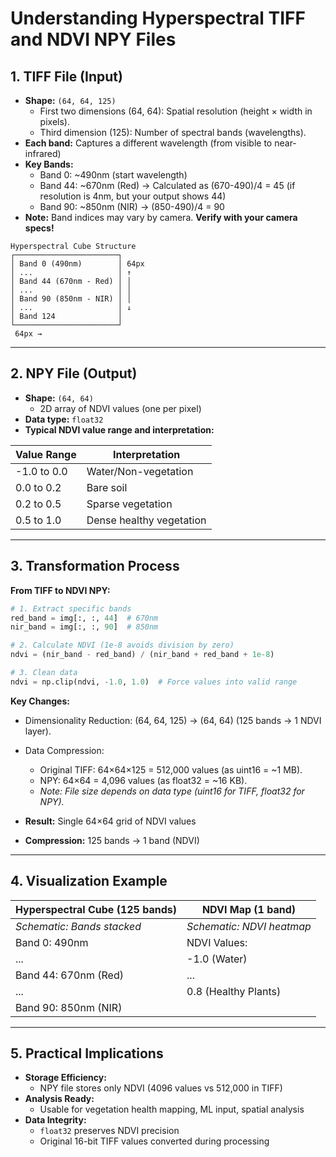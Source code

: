 # Understanding Hyperspectral TIFF and NDVI NPY Files

## 1. TIFF File (Input)

- **Shape:** `(64, 64, 125)`
  - First two dimensions (64, 64): Spatial resolution (height × width in pixels).
  - Third dimension (125): Number of spectral bands (wavelengths).
- **Each band:** Captures a different wavelength (from visible to near-infrared)
- **Key Bands:**
  - Band 0: ~490nm (start wavelength)
  - Band 44: ~670nm (Red) → Calculated as (670-490)/4 = 45 (if resolution is 4nm, but your output shows 44)
  - Band 90: ~850nm (NIR) → (850-490)/4 = 90
- **Note:** Band indices may vary by camera. **Verify with your camera specs!**

```
Hyperspectral Cube Structure
┌───────────────────────┐
│ Band 0 (490nm)        │ 64px
│ ...                   │ ↑
│ Band 44 (670nm - Red) │ │
│ ...                   │ │
│ Band 90 (850nm - NIR) │ │
│ ...                   │ ↓
│ Band 124              │
└───────────────────────┘
 64px →
```

---

## 2. NPY File (Output)

- **Shape:** `(64, 64)`
  - 2D array of NDVI values (one per pixel)
- **Data type:** `float32`
- **Typical NDVI value range and interpretation:**

| Value Range | Interpretation           |
|-------------|-------------------------|
| -1.0 to 0.0 | Water/Non-vegetation    |
| 0.0 to 0.2  | Bare soil               |
| 0.2 to 0.5  | Sparse vegetation       |
| 0.5 to 1.0  | Dense healthy vegetation|

---

## 3. Transformation Process

**From TIFF to NDVI NPY:**

```python
# 1. Extract specific bands
red_band = img[:, :, 44]  # 670nm 
nir_band = img[:, :, 90]  # 850nm

# 2. Calculate NDVI (1e-8 avoids division by zero)
ndvi = (nir_band - red_band) / (nir_band + red_band + 1e-8)  

# 3. Clean data
ndvi = np.clip(ndvi, -1.0, 1.0)  # Force values into valid range
```

**Key Changes:**
- Dimensionality Reduction: (64, 64, 125) → (64, 64) (125 bands → 1 NDVI layer).
- Data Compression:
  - Original TIFF: 64×64×125 = 512,000 values (as uint16 = ~1 MB).
  - NPY: 64×64 = 4,096 values (as float32 = ~16 KB).
  - *Note: File size depends on data type (uint16 for TIFF, float32 for NPY).* 

- **Result:** Single 64×64 grid of NDVI values
- **Compression:** 125 bands → 1 band (NDVI)

---

## 4. Visualization Example

| Hyperspectral Cube (125 bands) | NDVI Map (1 band)         |
|-------------------------------|---------------------------|
| *Schematic: Bands stacked*     | *Schematic: NDVI heatmap* |
| Band 0: 490nm                  | NDVI Values:              |
| ...                            | -1.0 (Water)              |
| Band 44: 670nm (Red)           | ...                       |
| ...                            | 0.8 (Healthy Plants)      |
| Band 90: 850nm (NIR)           |                           |

---

## 5. Practical Implications

- **Storage Efficiency:**
  - NPY file stores only NDVI (4096 values vs 512,000 in TIFF)
- **Analysis Ready:**
  - Usable for vegetation health mapping, ML input, spatial analysis
- **Data Integrity:**
  - `float32` preserves NDVI precision
  - Original 16-bit TIFF values converted during processing